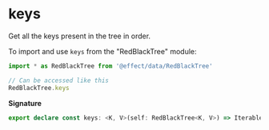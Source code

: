 # keys

Get all the keys present in the tree in order.

To import and use `keys` from the "RedBlackTree" module:

```ts
import * as RedBlackTree from '@effect/data/RedBlackTree'

// Can be accessed like this
RedBlackTree.keys
```

**Signature**

```ts
export declare const keys: <K, V>(self: RedBlackTree<K, V>) => IterableIterator<K>
```
